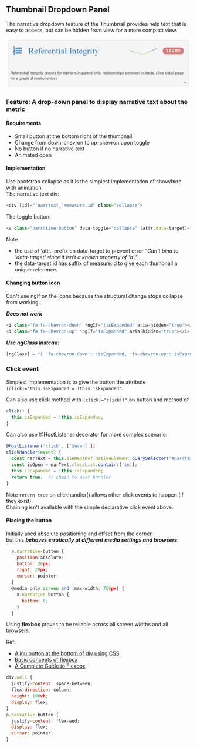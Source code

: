 ## Thumbnail Dropdown Panel

The narrative dropdown feature of the Thumbnail provides help text that is easy to access, but can be hidden from view for a more compact view.

![narrative dropdown](images/NarrativeDropdown.jpg)

### Feature: A drop-down panel to display narrative text about the metric

#### Requirements

- Small button at the bottom right of the thumbnail
- Change from down-chevron to up-chevron upon toggle
- No button if no narrative text
- Animated open

#### **Implementation**

Use bootstrap collapse as it is the simplest implementation of show/hide with animation.  
The narrative text div:  

```javascript
<div [id]="'narrtext_'+measure.id" class="collapse">
```

The toggle button:

```javascript  
<a class="narrative-button" data-toggle="collapse" [attr.data-target]="'#narrtext_'+measure.id">
```

Note

- the use of 'attr.' prefix on data-target to prevent error _"Can't bind to 'data-target' since it isn't a known property of 'a'."_
- the data-target id has suffix of measure.id to give each thumbnail a unique reference.

#### **Changing button icon**

Can't use ngIf on the icons because the structural change stops collapse from working.

**_Does not work_**

```javascript
<i class="fa fa-chevron-down" *ngIf="!isExpanded" aria-hidden="true"></i>
<i class="fa fa-chevron-up" *ngIf="isExpanded" aria-hidden="true"></i>
```

**_Use ngClass instead:_**

```javascript
[ngClass] = "{ 'fa-chevron-down': !isExpanded, 'fa-chevron-up': isExpanded }";
```

### **Click event**

Simplest implementation is to give the button the attribute `(click)="this.isExpanded = !this.isExpanded"`.

Can also use click method with `(click)="click()"` on button and method of

```javascript
click() {
  this.isExpanded = !this.isExpanded;
}  
```

Can also use @HostListener decorator for more complex scenario:

```javascript
@HostListener('click', ['$event'])
clickHandler(event) {
  const narText = this.elementRef.nativeElement.querySelector('#narrtext_'+this.measure.id); // Ref to affected div
  const isOpen = narText.classList.contains('in');                                           // Query class
  this.isExpanded = !this.isExpanded;
  return true;  // chain to next handler
}
```

Note `return true` on clickhandler() allows other click events to happen (if they exist).  
Chaining isn't available with the simple declarative click event above.

#### **Placing the button**

Initially used absolute positioning and offset from the corner,  
but this **_behaves erratically at different media settings and browsers_**.

```javascript
  a.narrative-button {
    position:absolute;
    bottom: 20px;
    right: 20px;
    cursor: pointer;
  }
  @media only screen and (max-width: 768px) {
    a.narrative-button {
      bottom: 0;
    }
  }
```

Using **flexbox** proves to be reliable across all screen widths and all browsers.

Ref:

- [Align button at the bottom of div using CSS](https://stackoverflow.com/a/43145082/8745435)
- [Basic concepts of flexbox](https://developer.mozilla.org/en-US/docs/Web/CSS/CSS_Flexible_Box_Layout/Basic_Concepts_of_Flexbox)
- [A Complete Guide to Flexbox](https://css-tricks.com/snippets/css/a-guide-to-flexbox/)

```javascript
div.well {
  justify-content: space-between;
  flex-direction: column;
  height: 100vh;  
  display: flex;
}
a.narrative-button {
  justify-content: flex-end;
  display: flex;
  cursor: pointer;
}
```
